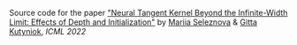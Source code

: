 Source code for the paper ["Neural Tangent Kernel Beyond the Infinite-Width Limit: Effects of Depth and Initialization"](https://arxiv.org/abs/2202.00553) by [Mariia Seleznova](https://www.ai.math.uni-muenchen.de/members/phd_students/seleznova/index.html) &amp; [Gitta Kutyniok](https://www.ai.math.uni-muenchen.de/members/professor/kutyniok/index.html), *ICML 2022*
